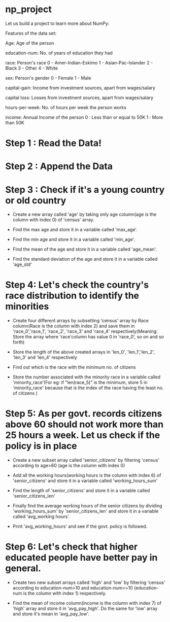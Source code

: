 # np_project
Let us build a project to learn more about NumPy:

Features of the data set:

Age: Age of the person

education-num: No. of years of education they had

race: Person's race 0 - Amer-Indian-Eskimo
1 - Asian-Pac-Islander
2 - Black
3 - Other
4 - White

sex: Person's gender 0 - Female
1 - Male

capital-gain: Income from investment sources, apart from wages/salary

capital loss: Losses from investment sources, apart from wages/salary

hours-per-week: No. of hours per week the person works

income: Annual Income of the person
0 : Less than or equal to 50K
1 : More than 50K
# Step 1 : Read the Data!
# Step 2 : Append the Data
# Step 3 : Check if it's a young country or old country
* Create a new array called 'age' by taking only age column(age is the column with index 0) of 'census' array.

* Find the max age and store it in a variable called 'max_age'.

* Find the min age and store it in a variable called 'min_age'.

* Find the mean of the age and store it in a variable called 'age_mean'.

* Find the standard deviation of the age and store it in a variable called 'age_std'
# Step 4: Let's check the country's race distribution to identify the minorities
* Create four different arrays by subsetting 'census' array by Race column(Race is the column with index 2) and save them in 'race_0','race_1', 'race_2', 'race_3' and 'race_4' respectively(Meaning: Store the array where 'race'column has value 0 in 'race_0', so on and so forth)

* Store the length of the above created arrays in 'len_0', 'len_1','len_2', 'len_3' and 'len_4' respectively

* Find out which is the race with the minimum no. of citizens

* Store the number associated with the minority race in a variable called 'minority_race'(For eg: if "len(race_5)" is the minimum, store 5 in 'minority_race' because that is the index of the race having the least no. of citizens )

# Step 5: As per govt. records citizens above 60 should not work more than 25 hours a week. Let us check if the policy is in place
* Create a new subset array called 'senior_citizens' by filtering 'census' according to age>60 (age is the column with index 0)

* Add all the working hours(working hours is the column with index 6) of 'senior_citizens' and store it in a variable called 'working_hours_sum'

* Find the length of 'senior_citizens' and store it in a variable called 'senior_citizens_len'

* Finally find the average working hours of the senior citizens by dividing 'working_hours_sum' by 'senior_citizens_len' and store it in a variable called 'avg_working hours'.

* Print 'avg_working_hours' and see if the govt. policy is followed.

# Step 6: Let's check that higher educated people have better pay in general.
* Create two new subset arrays called 'high' and 'low' by filtering 'census' according to education-num>10 and education-num<=10 (education-num is the column with index 1) respectively.

* Find the mean of income column(income is the column with index 7) of 'high' array and store it in 'avg_pay_high'. Do the same for 'low' array and store it's mean in 'avg_pay_low'.
